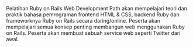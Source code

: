 Pelatihan Ruby on Rails Web Development Path akan mempelajari teori dan praktik bahasa pemrograman frontend HTML & CSS, backend Ruby dan frameworknya Ruby on Rails secara daring/online. Peserta akan mempelajari semua konsep penting membangun web menggunakan Ruby on Rails. Peserta akan membuat sebuah service web seperti Twitter dari awal.
